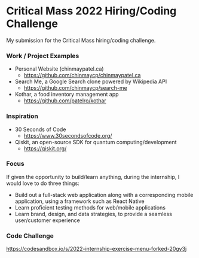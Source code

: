 # Critical Mass 2022 Hiring/Coding Challenge
My submission for the Critical Mass hiring/coding challenge.

### Work / Project Examples

- Personal Website (chinmaypatel.ca)
  - https://github.com/chinmaycp/chinmaypatel.ca
- Search Me, a Google Search clone powered by Wikipedia API
  - https://github.com/chinmaycp/search-me
- Kothar, a food inventory management app
  - https://github.com/patelro/kothar

### Inspiration

- 30 Seconds of Code
  - https://www.30secondsofcode.org/
- Qiskit, an open-source SDK for quantum computing/development
  - https://qiskit.org/

### Focus

If given the opportunity to build/learn anything, during the internship, I would love to do three things:
- Build out a full-stack web application along with a corresponding mobile application, using a framework such as React Native
- Learn proficient testing methods for web/mobile applications
- Learn brand, design, and data strategies, to provide a seamless user/customer experience

### Code Challenge

https://codesandbox.io/s/2022-internship-exercise-menu-forked-20gy3j
